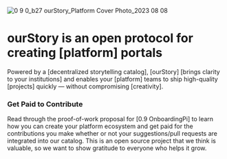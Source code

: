 ![0 9 0_b27 ourStory_Platform Cover Photo_2023 08 08](https://github.com/ourStoryNetwork/.github/assets/8133349/f5a0667f-ee1e-4c17-804b-b50f9bee45ba)
# ourStory is an open protocol for creating [platform] portals
Powered by a [decentralized storytelling catalog], [ourStory] [brings clarity to your institutions] and enables your [platform] teams to ship high-quality [projects] quickly — without compromising [creativity].

### Get Paid to Contribute
Read through the proof-of-work proposal for [0.9 OnboardingPi] to learn how you can create your platform ecosystem and get paid for the contributions you make whether or not your suggestions/pull requests are integrated into our catalog. This is an open source project that we think is valuable, so we want to show gratitude to everyone who helps it grow.

<!-- **Here are some ideas to get you started:**

🙋‍♀️ A short introduction - what is your organization all about?
🌈 Contribution guidelines - how can the community get involved?
👩‍💻 Useful resources - where can the community find your docs? Is there anything else the community should know?
🍿 Fun facts - what does your team eat for breakfast?
🧙 Remember, you can do mighty things with the power of [Markdown](https://docs.github.com/github/writing-on-github/getting-started-with-writing-and-formatting-on-github/basic-writing-and-formatting-syntax)
-->
